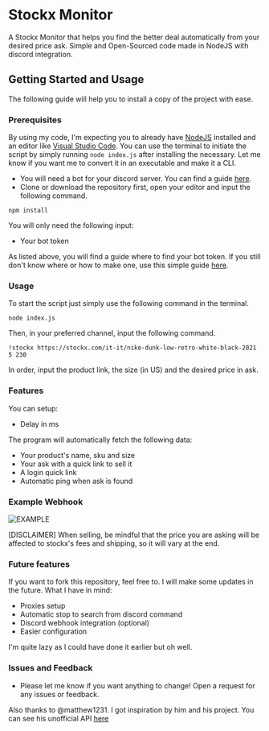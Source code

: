 # Stockx Monitor 
A Stockx Monitor that helps you find the better deal automatically from your desired price ask. Simple and Open-Sourced code made in NodeJS with discord integration. 
## Getting Started and Usage
The following guide will help you to install a copy of the project with ease.
### Prerequisites
By using my code, I'm expecting you to already have [NodeJS](https://nodejs.org/en/) installed and an editor like [Visual Studio Code](https://code.visualstudio.com). You can use the terminal to initiate the script by simply running `node index.js` after installing the necessary. Let me know if you want me to convert it in an executable and make it a CLI.
- You will need a bot for your discord server. You can find a guide [here](https://discord.com/developers/docs/intro).
- Clone or download the repository first, open your editor and input the following command.
```
npm install
```
You will only need the following input:
- Your bot token

As listed above, you will find a guide where to find your bot token. If you still don't know where or how to make one, use this simple guide [here](https://www.writebots.com/discord-bot-token/).

### Usage
To start the script just simply use the following command in the terminal.
```
node index.js
```
Then, in your preferred channel, input the following command.
```
!stockx https://stockx.com/it-it/nike-dunk-low-retro-white-black-2021 5 230
```
In order, input the product link, the size (in US) and the desired price in ask.

### Features 
You can setup:
- Delay in ms

The program will automatically fetch the following data:
- Your product's name, sku and size
- Your ask with a quick link to sell it
- A login quick link
- Automatic ping when ask is found

### Example Webhook
![EXAMPLE](https://user-images.githubusercontent.com/78883935/177301253-d40f7a11-a5fc-4f24-92d6-e915bfd18475.PNG)

[DISCLAIMER] When selling, be mindful that the price you are asking will be affected to stockx's fees and shipping, so it will vary at the end.

### Future features
If you want to fork this repository, feel free to. I will make some updates in the future. What I have in mind:
- Proxies setup
- Automatic stop to search from discord command
- Discord webhook integration (optional)
- Easier configuration

I'm quite lazy as I could have done it earlier but oh well.

### Issues and Feedback
- Please let me know if you want anything to change! Open a request for any issues or feedback.

Also thanks to @matthew1231. I got inspiration by him and his project. You can see his unofficial API [here](https://github.com/matthew1232/stockx-api)

